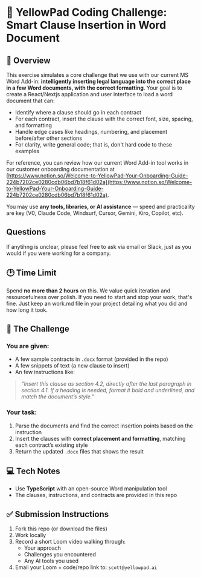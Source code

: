 # 🧪 YellowPad Coding Challenge: Smart Clause Insertion in Word Document

## 📌 Overview
This exercise simulates a core challenge that we use with our current MS Word Add-in: **intelligently inserting legal language into the correct place in a few Word documents, with the correct formatting**. Your goal is to create a React/Nextjs application and user interface to load a word document that can:
- Identify where a clause should go in each contract
- For each contract, insert the clause with the correct font, size, spacing, and formatting
- Handle edge cases like headings, numbering, and placement before/after other sections
- For clarity, write general code; that is, don't hard code to these examples

For reference, you can review how our current Word Add-in tool works in our customer onboarding documentation at [https://www.notion.so/Welcome-to-YellowPad-Your-Onboarding-Guide-224b7202ce0280cdb06bd7b18f61d02a](https://www.notion.so/Welcome-to-YellowPad-Your-Onboarding-Guide-224b7202ce0280cdb06bd7b18f61d02a).

You may use **any tools, libraries, or AI assistance** — speed and practicality are key (V0, Claude Code, Windsurf, Cursor, Gemini, Kiro, Copilot, etc).

## Questions
If anytihng is unclear, please feel free to ask via email or Slack, just as you would if you were working for a company.

## 🕑 Time Limit
Spend **no more than 2 hours** on this. We value quick iteration and resourcefulness over polish.  If you need to start and stop your work, that's fine. Just keep an work.md file in your project detailing what you did and how long it took.

## 🧩 The Challenge

### You are given:
- A few sample contracts in `.docx` format (provided in the repo)
- A few snippets of text (a new clause to insert)
- An few instructions like:

> _“Insert this clause as section 4.2, directly after the last paragraph in section 4.1. If a heading is needed, format it bold and underlined, and match the document’s style.”_

### Your task:
1. Parse the documents and find the correct insertion points based on the instruction
2. Insert the clauses with **correct placement and formatting**, matching each contract’s existing style
3. Return the updated `.docx` files that shows the result

## 💻 Tech Notes
- Use **TypeScript** with an open-source Word manipulation tool
- The clauses, instructions, and contracts are provided in this repo

## ✅ Submission Instructions
1. Fork this repo (or download the files)
2. Work locally
3. Record a short Loom video walking through:
   - Your approach
   - Challenges you encountered
   - Any AI tools you used
4. Email your Loom + code/repo link to: `scott@yellowpad.ai`

